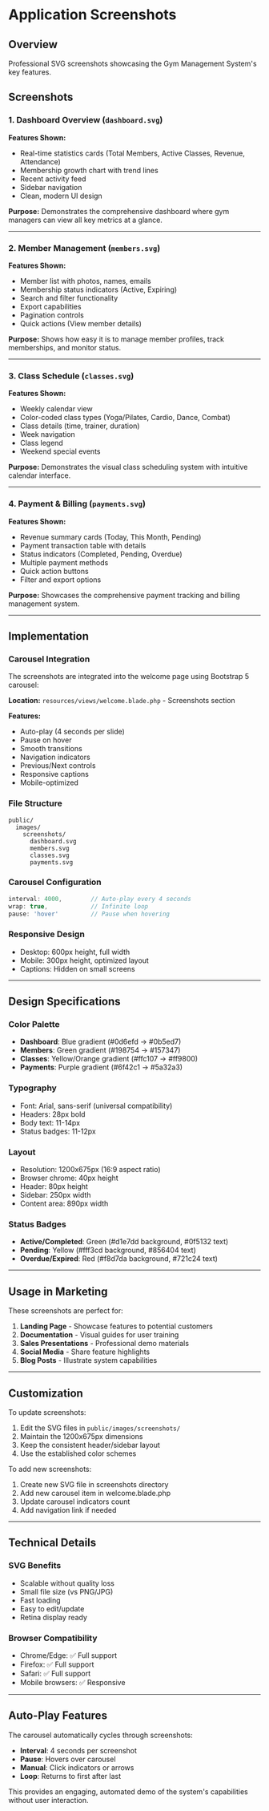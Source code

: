# Application Screenshots

## Overview
Professional SVG screenshots showcasing the Gym Management System's key features.

## Screenshots

### 1. Dashboard Overview (`dashboard.svg`)
**Features Shown:**
- Real-time statistics cards (Total Members, Active Classes, Revenue, Attendance)
- Membership growth chart with trend lines
- Recent activity feed
- Sidebar navigation
- Clean, modern UI design

**Purpose:** Demonstrates the comprehensive dashboard where gym managers can view all key metrics at a glance.

---

### 2. Member Management (`members.svg`)
**Features Shown:**
- Member list with photos, names, emails
- Membership status indicators (Active, Expiring)
- Search and filter functionality
- Export capabilities
- Pagination controls
- Quick actions (View member details)

**Purpose:** Shows how easy it is to manage member profiles, track memberships, and monitor status.

---

### 3. Class Schedule (`classes.svg`)
**Features Shown:**
- Weekly calendar view
- Color-coded class types (Yoga/Pilates, Cardio, Dance, Combat)
- Class details (time, trainer, duration)
- Week navigation
- Class legend
- Weekend special events

**Purpose:** Demonstrates the visual class scheduling system with intuitive calendar interface.

---

### 4. Payment & Billing (`payments.svg`)
**Features Shown:**
- Revenue summary cards (Today, This Month, Pending)
- Payment transaction table with details
- Status indicators (Completed, Pending, Overdue)
- Multiple payment methods
- Quick action buttons
- Filter and export options

**Purpose:** Showcases the comprehensive payment tracking and billing management system.

---

## Implementation

### Carousel Integration
The screenshots are integrated into the welcome page using Bootstrap 5 carousel:

**Location:** `resources/views/welcome.blade.php` - Screenshots section

**Features:**
- Auto-play (4 seconds per slide)
- Pause on hover
- Smooth transitions
- Navigation indicators
- Previous/Next controls
- Responsive captions
- Mobile-optimized

### File Structure
```
public/
  images/
    screenshots/
      dashboard.svg
      members.svg
      classes.svg
      payments.svg
```

### Carousel Configuration
```javascript
interval: 4000,        // Auto-play every 4 seconds
wrap: true,            // Infinite loop
pause: 'hover'         // Pause when hovering
```

### Responsive Design
- Desktop: 600px height, full width
- Mobile: 300px height, optimized layout
- Captions: Hidden on small screens

---

## Design Specifications

### Color Palette
- **Dashboard**: Blue gradient (#0d6efd → #0b5ed7)
- **Members**: Green gradient (#198754 → #157347)
- **Classes**: Yellow/Orange gradient (#ffc107 → #ff9800)
- **Payments**: Purple gradient (#6f42c1 → #5a32a3)

### Typography
- Font: Arial, sans-serif (universal compatibility)
- Headers: 28px bold
- Body text: 11-14px
- Status badges: 11-12px

### Layout
- Resolution: 1200x675px (16:9 aspect ratio)
- Browser chrome: 40px height
- Header: 80px height
- Sidebar: 250px width
- Content area: 890px width

### Status Badges
- **Active/Completed**: Green (#d1e7dd background, #0f5132 text)
- **Pending**: Yellow (#fff3cd background, #856404 text)
- **Overdue/Expired**: Red (#f8d7da background, #721c24 text)

---

## Usage in Marketing

These screenshots are perfect for:
1. **Landing Page** - Showcase features to potential customers
2. **Documentation** - Visual guides for user training
3. **Sales Presentations** - Professional demo materials
4. **Social Media** - Share feature highlights
5. **Blog Posts** - Illustrate system capabilities

---

## Customization

To update screenshots:
1. Edit the SVG files in `public/images/screenshots/`
2. Maintain the 1200x675px dimensions
3. Keep the consistent header/sidebar layout
4. Use the established color schemes

To add new screenshots:
1. Create new SVG file in screenshots directory
2. Add new carousel item in welcome.blade.php
3. Update carousel indicators count
4. Add navigation link if needed

---

## Technical Details

### SVG Benefits
- Scalable without quality loss
- Small file size (vs PNG/JPG)
- Fast loading
- Easy to edit/update
- Retina display ready

### Browser Compatibility
- Chrome/Edge: ✅ Full support
- Firefox: ✅ Full support
- Safari: ✅ Full support
- Mobile browsers: ✅ Responsive

---

## Auto-Play Features

The carousel automatically cycles through screenshots:
- **Interval**: 4 seconds per screenshot
- **Pause**: Hovers over carousel
- **Manual**: Click indicators or arrows
- **Loop**: Returns to first after last

This provides an engaging, automated demo of the system's capabilities without user interaction.
